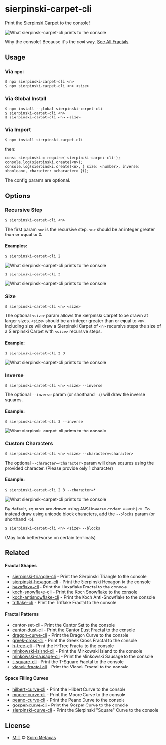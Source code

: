 # sierpinski-carpet-cli
Print the [Sierpinski Carpet](https://en.wikipedia.org/wiki/Sierpi%C5%84ski_carpet) to the console!

![What sierpinski-carpet-cli prints to the console](https://raw.githubusercontent.com/spirometaxas/sierpinski-carpet-cli/main/img/sierpinski-carpet-4.png)

Why the console?  Because it's the *cool* way.  [See All Fractals](https://spirometaxas.com/projects/fractals-cli)

## Usage
### Via `npx`:
```
$ npx sierpinski-carpet-cli <n>
$ npx sierpinski-carpet-cli <n> <size>
```

### Via Global Install
```
$ npm install --global sierpinski-carpet-cli
$ sierpinski-carpet-cli <n>
$ sierpinski-carpet-cli <n> <size>
```

### Via Import
```
$ npm install sierpinski-carpet-cli
```
then:
```
const sierpinski = require('sierpinski-carpet-cli');
console.log(sierpinski.create(<n>);
console.log(sierpinski.create(<n>, { size: <number>, inverse: <boolean>, character: <character> }));
```
The config params are optional. 

## Options
### Recursive Step  
```
$ sierpinski-carpet-cli <n>
```
The first param `<n>` is the recursive step.  `<n>` should be an integer greater than or equal to 0.

#### Examples:
```
$ sierpinski-carpet-cli 2
```
![What sierpinski-carpet-cli prints to the console](https://raw.githubusercontent.com/spirometaxas/sierpinski-carpet-cli/main/img/sierpinski-carpet-2.png)

```
$ sierpinski-carpet-cli 3
```
![What sierpinski-carpet-cli prints to the console](https://raw.githubusercontent.com/spirometaxas/sierpinski-carpet-cli/main/img/sierpinski-carpet-3.png)

### Size
```
$ sierpinski-carpet-cli <n> <size>
```
The optional `<size>` param allows the Sierpinski Carpet to be drawn at larger sizes.  `<size>` should be an integer greater than or equal to `<n>`.  Including size will draw a Sierpinski Carpet of `<n>` recursive steps the size of a Sierpinski Carpet with `<size>` recursive steps.  

#### Example:
```
$ sierpinski-carpet-cli 2 3
```
![What sierpinski-carpet-cli prints to the console](https://raw.githubusercontent.com/spirometaxas/sierpinski-carpet-cli/main/img/sierpinski-carpet-2-3.png)

### Inverse
```
$ sierpinski-carpet-cli <n> <size> --inverse
```
The optional `--inverse` param (or shorthand `-i`) will draw the inverse squares.  

#### Example:
```
$ sierpinski-carpet-cli 3 --inverse
```
![What sierpinski-carpet-cli prints to the console](https://raw.githubusercontent.com/spirometaxas/sierpinski-carpet-cli/main/img/sierpinski-carpet-3-inverse.png)

### Custom Characters
```
$ sierpinski-carpet-cli <n> <size> --character=<character>
```
The optional `--character=<character>` param will draw sqaures using the provided character.  (Please provide only 1 character)  

#### Example:
```
$ sierpinski-carpet-cli 2 3 --character=*
```
![What sierpinski-carpet-cli prints to the console](https://raw.githubusercontent.com/spirometaxas/sierpinski-carpet-cli/main/img/sierpinski-carpet-2-3-character.png)

By default, squares are drawn using ANSI inverse codes: `\u001b[7m`.  To instead draw using unicode block characters, add the `--blocks` param (or shorthand `-b`).
```
$ sierpinski-carpet-cli <n> <size> --blocks
```
(May look better/worse on certain terminals)

## Related

#### Fractal Shapes
- [sierpinski-triangle-cli](https://www.npmjs.com/package/sierpinski-triangle-cli) - Print the Sierpinski Triangle to the console
- [sierpinski-hexagon-cli](https://www.npmjs.com/package/sierpinski-hexagon-cli) - Print the Sierpinski Hexagon to the console
- [hexaflake-cli](https://www.npmjs.com/package/hexaflake-cli) - Print the Hexaflake Fractal to the console
- [koch-snowflake-cli](https://www.npmjs.com/package/koch-snowflake-cli) - Print the Koch Snowflake to the console
- [koch-antisnowflake-cli](https://www.npmjs.com/package/koch-antisnowflake-cli) - Print the Koch Anti-Snowflake to the console
- [triflake-cli](https://www.npmjs.com/package/triflake-cli) - Print the Triflake Fractal to the console


#### Fractal Patterns
- [cantor-set-cli](https://www.npmjs.com/package/cantor-set-cli) - Print the Cantor Set to the console
- [cantor-dust-cli](https://www.npmjs.com/package/cantor-dust-cli) - Print the Cantor Dust Fractal to the console
- [dragon-curve-cli](https://www.npmjs.com/package/dragon-curve-cli) - Print the Dragon Curve to the console
- [greek-cross-cli](https://www.npmjs.com/package/greek-cross-cli) - Print the Greek Cross Fractal to the console
- [h-tree-cli](https://www.npmjs.com/package/h-tree-cli) - Print the H-Tree Fractal to the console
- [minkowski-island-cli](https://www.npmjs.com/package/minkowski-island-cli) - Print the Minkowski Island to the console
- [minkowski-sausage-cli](https://www.npmjs.com/package/minkowski-sausage-cli) - Print the Minkowski Sausage to the console
- [t-square-cli](https://www.npmjs.com/package/t-square-cli) - Print the T-Square Fractal to the console
- [vicsek-fractal-cli](https://www.npmjs.com/package/vicsek-fractal-cli) - Print the Vicsek Fractal to the console


#### Space Filling Curves
- [hilbert-curve-cli](https://www.npmjs.com/package/hilbert-curve-cli) - Print the Hilbert Curve to the console
- [moore-curve-cli](https://www.npmjs.com/package/moore-curve-cli) - Print the Moore Curve to the console
- [peano-curve-cli](https://www.npmjs.com/package/peano-curve-cli) - Print the Peano Curve to the console
- [gosper-curve-cli](https://www.npmjs.com/package/gosper-curve-cli) - Print the Gosper Curve to the console
- [sierpinski-curve-cli](https://www.npmjs.com/package/sierpinski-curve-cli) - Print the Sierpinski "Square" Curve to the console

## License
- [MIT](https://github.com/spirometaxas/sierpinski-carpet-cli/blob/main/LICENSE) &copy; [Spiro Metaxas](https://spirometaxas.com)
